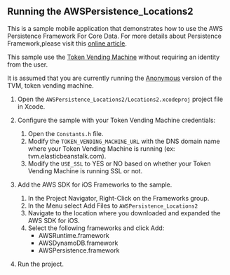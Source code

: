 ## Running the AWSPersistence_Locations2

This is a sample mobile application that demonstrates how to use the AWS Persistence Framework For Core Data. For more details about Persistence Framework,please visit this [online article](http://aws.amazon.com/articles/4435846131581972).

This sample use the [Token Vending Machine](http://aws.amazon.com/articles/4611615499399490) without requiring an identity from the user.

It is assumed that you are currently running the [Anonymous](http://aws.amazon.com/code/8872061742402990) version of the TVM, token vending machine.

1.  Open the `AWSPersistence_Locations2/Locations2.xcodeproj` project file in Xcode.
2.  Configure the sample with your Token Vending Machine credentials:
    1.  Open the `Constants.h` file.
    2.  Modify the `TOKEN_VENDING_MACHINE_URL` with the DNS domain name where your Token Vending Machine is running (ex: tvm.elasticbeanstalk.com).
    3.  Modify the `USE_SSL` to YES or NO based on whether your Token Vending Machine is running SSL or not.
3.  Add the AWS SDK for iOS Frameworks to the sample.
    1.  In the Project Navigator, Right-Click on the Frameworks group.
    2.  In the Menu select Add Files to `AWSPersistence_Locations2`
    3.  Navigate to the location where you downloaded and expanded the AWS SDK for iOS.
    4.  Select the following frameworks and click Add:
         *  AWSRuntime.framework
         *  AWSDynamoDB.framework
         *  AWSPersistence.framework

4.  Run the project.
